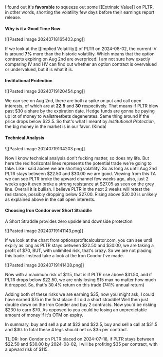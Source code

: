 
I found out it's **favorable** to squeeze out some [[Extrinsic Value]] on PLTR, in other words, shorting the volatility few days before their earnings report release.


#### Why is it a Good Time Now

![[Pasted image 20240718165403.png]]

If we look at the [[Implied Volatility]] of PLTR on 2024-08-02, the current IV is around **7%** more than the historic volatility. Which means that the option contracts expiring on Aug 2nd are overpriced. I am not sure how exactly comparing IV and HV can find out whether an option contract is overvalued or undervalued, but it is what it is.


#### Institutional Protection

![[Pasted image 20240719120454.png]]

We can see on Aug 2nd, there are both a spike on put and call open interests, of which are at **22.5** and **30** respectively. That means if PLTR blew past $30 a share by the expiration date. Hedge funds are gonna be paying up lot of money to wallstreetbets degenerates. Same thing around if the price drops below $22.5. So that's what I meant by *Institutional Protection*, the big money in the market is in our favor. (Kinda)


#### Technical Analysis

![[Pasted image 20240719134203.png]]

Now I know technical analysis don't fucking matter, so does my life. But here the red horizontal lines represents the potential trade we're going to take. Like I said above we are shorting volatility. So as long as until Aug 2nd PLTR stays between $22.50 and $30.00 we are good. Viewing from this TA we can see PLTR broke the upward channel few weeks ago, also, just 2 weeks ago it even broke a strong resistance at $27.05 as seen on the grey line. Overall it is bullish. I believe PLTR in the next 2 weeks will retest the resistance, possibly dropping below $27.00. Rising above $30.00 is unlikely as explained above in the call open interests. 


#### Choosing Iron Condor over Short Straddle

A Short Straddle provides zero upside and downside protection

![[Pasted image 20240719141143.png]]

If we look at the chart from optionsprofitcalculator.com, you can see until expiry as long as PLTR stays between $22.50 and $30.00, we are taking a profit of $70, BUT, with unlimited risk, that's crazy. So we are not placing this trade. Instead take a look at the Iron Condor I've made.

![[Pasted image 20240719141438.png]]

Now with a maximum risk of $115, that is if PLTR rise above $31.50, and if PLTR drops below $22.50, we are only losing $15 max no matter how much it dropped. So, that's 30.4% return on this trade (741% annual return)

Adding both of these risks we are earning $35, now you might ask, I could have earned $75 in the first place if I did a short straddle! Well then just double down on the Iron Conder and buy 2 contracts. Now you'd be risking $230 to earn $70. As opposed to you could be losing an unpredictable amount of money if it's OTM on expiry.

In summary, buy and sell a put at $22 and $22.5, buy and sell a call at $31.5 and $30. In total these 4 legs should net us $35 per contract.

TL;DR: Iron Condor on PLTR placed on 2024-07-18, if PLTR stays between $22.50 and $30.00 by 2024-08-02, I will be profiting $35 per contract, with a upward risk of $115. 